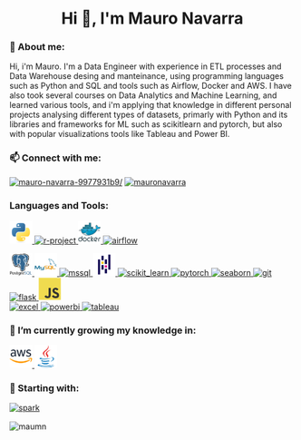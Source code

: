 <h1 align="center">Hi 👋, I'm Mauro Navarra</h1>

<h3 align="left">💬 About me:</h3>

<p>Hi, i'm Mauro. I'm a Data Engineer with experience in ETL processes and Data Warehouse desing and manteinance, using programming languages such as Python and SQL and tools such as Airflow, Docker and AWS. I have also took several courses on Data Analytics and Machine Learning, and learned various tools, and i'm applying that knowledge in different personal projects analysing different types of datasets, primarly with Python and its libraries and frameworks for ML such as scikitlearn and pytorch, but also with popular visualizations tools like Tableau and Power BI.
</p>

<h3 align="left">📫 Connect with me:</h3>
<p align="left">
    <a href="https://linkedin.com/in/mauro-navarra-9977931b9/" target="blank"><img align="center"
            src="https://raw.githubusercontent.com/rahuldkjain/github-profile-readme-generator/master/src/images/icons/Social/linked-in-alt.svg"
            alt="mauro-navarra-9977931b9/" height="30" width="40" /></a>
    <a href="https://kaggle.com/mauronavarra" target="blank"><img align="center"
            src="https://raw.githubusercontent.com/rahuldkjain/github-profile-readme-generator/master/src/images/icons/Social/kaggle.svg"
            alt="mauronavarra" height="30" width="40" /></a>
</p>

<h3 align="left">Languages and Tools:</h3>
<p align="left">
            <a href="https://www.python.org" target="_blank"
            rel="noreferrer"> <img
                src="https://raw.githubusercontent.com/devicons/devicon/master/icons/python/python-original.svg"
                alt="python" width="40" height="40" /> </a> 
            <a href="https://www.r-project.org/" target="_blank"
            rel="noreferrer"> <img
                src="https://www.r-project.org/Rlogo.png"
                alt="r-project" width="40" height="40" /> </a> 
        <a href="https://www.docker.com/" target="_blank" rel="noreferrer">
        <img src="https://raw.githubusercontent.com/devicons/devicon/master/icons/docker/docker-original-wordmark.svg"
    alt="docker" width="40" height="40" /> </a> 
    <a href="https://airflow.apache.org/" target="_blank"
    rel="noreferrer"> <img
        src="https://static-00.iconduck.com/assets.00/airflow-icon-256x256-la90eetn.png"
        alt="airflow" width="40" height="40" /> </a> </p>
            <a href="https://www.postgresql.org" target="_blank"
            rel="noreferrer"> <img
                src="https://raw.githubusercontent.com/devicons/devicon/master/icons/postgresql/postgresql-original-wordmark.svg"
                alt="postgresql" width="40" height="40" /> </a> 
            <a href="https://www.mysql.com/" target="_blank"
            rel="noreferrer"> <img
                src="https://raw.githubusercontent.com/devicons/devicon/master/icons/mysql/mysql-original-wordmark.svg"
                alt="mysql" width="40" height="40" /> </a> 
            <a href="https://www.microsoft.com/en-us/sql-server"
            target="_blank" rel="noreferrer"> <img src="https://www.svgrepo.com/show/303229/microsoft-sql-server-logo.svg"
                alt="mssql" width="40" height="40" /> </a> 
            <a href="https://pandas.pydata.org/" target="_blank"
            rel="noreferrer"> <img
                src="https://raw.githubusercontent.com/devicons/devicon/2ae2a900d2f041da66e950e4d48052658d850630/icons/pandas/pandas-original.svg"
                alt="pandas" width="40" height="40" /> </a>     
            <a href="https://scikit-learn.org/" target="_blank" rel="noreferrer"> <img
                src="https://upload.wikimedia.org/wikipedia/commons/0/05/Scikit_learn_logo_small.svg" alt="scikit_learn"
                width="40" height="40" /> </a> 
            <a href="https://pytorch.org/" target="_blank" rel="noreferrer">
                <img src="https://www.vectorlogo.zone/logos/pytorch/pytorch-icon.svg" alt="pytorch" width="40" height="40" />
            </a> 
            <a href="https://seaborn.pydata.org/" target="_blank" rel="noreferrer"> <img
                src="https://seaborn.pydata.org/_images/logo-mark-lightbg.svg" alt="seaborn" width="40" height="40" /> </a>
            <a href="https://git-scm.com/" target="_blank" rel="noreferrer"> <img
                src="https://www.vectorlogo.zone/logos/git-scm/git-scm-icon.svg" alt="git" width="40" height="40" /> </a> 
            <a href="https://flask.palletsprojects.com/" target="_blank"
            rel="noreferrer"> <img src="https://www.vectorlogo.zone/logos/pocoo_flask/pocoo_flask-icon.svg" alt="flask"
            width="40" height="40" /> </a> 
            <a href="https://developer.mozilla.org/en-US/docs/Web/JavaScript"
        target="_blank" rel="noreferrer"> <img
            src="https://raw.githubusercontent.com/devicons/devicon/master/icons/javascript/javascript-original.svg"
            alt="javascript" width="40" height="40" /> </a> 
            <br>
                        <a href="https://www.microsoft.com/es-es/microsoft-365/excel" target="_blank"
                rel="noreferrer"> <img
                    src="https://a2capacitacion.com/img/excellogo.ico"
                    alt="excel" width="40" height="40" /> </a> 
                        <a href="https://powerbi.microsoft.com/es-es/" target="_blank"
            rel="noreferrer"> <img
                src="https://its.gmu.edu/wp-content/uploads/Power-BI.png"
                alt="powerbi" width="40" height="40" /> </a> 
            <a href="https://www.tableau.com/" target="_blank"
            rel="noreferrer"> <img
                src="https://cdn.iconscout.com/icon/free/png-512/tableau-5376638-4489898.png?f=avif&w=256"
                alt="tableau" width="40" height="40" /> </a> 
</p>

<h3 align="left">🌱 I’m currently growing my knowledge in:</h3>
<p align="left"> <a href="https://aws.amazon.com" target="_blank" rel="noreferrer">
 <img src="https://raw.githubusercontent.com/devicons/devicon/master/icons/amazonwebservices/amazonwebservices-original-wordmark.svg"
    alt="aws" width="40" height="40" /> </a> 
      <a
        href="https://www.java.com" target="_blank" rel="noreferrer"> <img
            src="https://raw.githubusercontent.com/devicons/devicon/master/icons/java/java-original.svg" alt="java"
            width="40" height="40" /> </a> 

<h3 align="left">🌱 Starting with:</h3>
<p align="left"> <a href="https://spark.apache.org/" target="_blank" rel="noreferrer"> <img
    src="https://trendskout.com/wp-content/uploads/2022/04/apache_spark.jpg.webp"
    alt="spark" width="40" height="40" /> </a> 
       

<p><img align="center"
        src="https://github-readme-stats.vercel.app/api/top-langs?username=maumn&show_icons=true&locale=en&layout=compact"
        alt="maumn" /></p>
        
